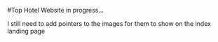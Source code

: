 #Top Hotel Website in progress...

 I still need to add pointers to the images for them to show on the index landing page

